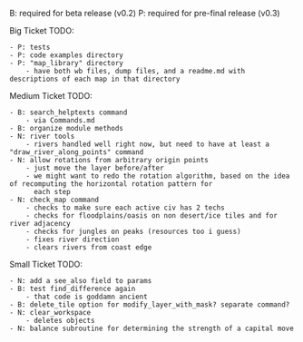 B: required for beta release (v0.2)
P: required for pre-final release (v0.3)

Big Ticket TODO:

    - P: tests
    - P: code examples directory
    - P: "map_library" directory
        - have both wb files, dump files, and a readme.md with descriptions of each map in that directory

Medium Ticket TODO:
              
    - B: search_helptexts command
        - via Commands.md
    - B: organize module methods
    - N: river tools
        - rivers handled well right now, but need to have at least a "draw_river_along_points" command
    - N: allow rotations from arbitrary origin points
        - just move the layer before/after
        - we might want to redo the rotation algorithm, based on the idea of recomputing the horizontal rotation pattern for  
          each step
    - N: check_map command
        - checks to make sure each active civ has 2 techs
        - checks for floodplains/oasis on non desert/ice tiles and for river adjacency
        - checks for jungles on peaks (resources too i guess)
        - fixes river direction
        - clears rivers from coast edge
        
Small Ticket TODO:

    - N: add a see_also field to params
    - B: test find_difference again
        - that code is goddamn ancient
    - B: delete_tile option for modify_layer_with_mask? separate command?
    - N: clear_workspace
        - deletes objects
    - N: balance subroutine for determining the strength of a capital move
    